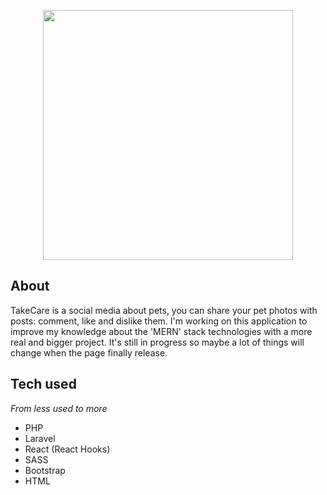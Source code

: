 <p align="center"><img src="https://res.cloudinary.com/dtfbvvkyp/image/upload/v1566331377/laravel-logolockup-cmyk-red.svg" width="400"></p>

## About
TakeCare is a social media about pets, you can share your pet photos with posts: comment, like and dislike them. I'm working on this application to improve my knowledge about the 'MERN' stack technologies with a more real and bigger project. It's still in progress so maybe a lot of things will change when the page finally release.

## Tech used
*From less used to more*

+ PHP
+ Laravel
+ React (React Hooks)
+ SASS
+ Bootstrap
+ HTML
